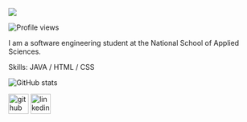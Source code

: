 ![](https://happycoding.io/tutorials/java/images/hello-world-4.png)

![Profile views](https://gpvc.arturio.dev/EssalehiZainaba) 


I am a software engineering student at the National School of Applied Sciences.

Skills: JAVA / HTML / CSS
 

![GitHub stats](https://github-readme-stats.vercel.app/api?username=EssalehiZainaba&show_icons=true&count_private=true)  
 



[<img src='https://cdn.jsdelivr.net/npm/simple-icons@3.0.1/icons/github.svg' alt='github' height='40'>](https://github.com/EssalehiZainaba)  [<img src='https://cdn.jsdelivr.net/npm/simple-icons@3.0.1/icons/linkedin.svg' alt='linkedin' height='40'>](https://www.linkedin.com/in/https://www.linkedin.com/in/zainaba-essalehi-5611041b2//) 



